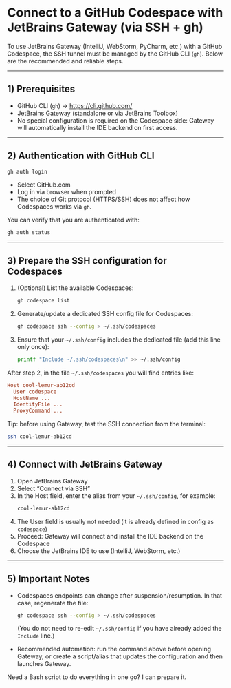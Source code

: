 # Connect to a GitHub Codespace with JetBrains Gateway (via SSH + gh)

To use JetBrains Gateway (IntelliJ, WebStorm, PyCharm, etc.) with a GitHub Codespace, the SSH tunnel must be managed by the GitHub CLI (`gh`). Below are the recommended and reliable steps.

---

## 1) Prerequisites

- GitHub CLI (`gh`) → https://cli.github.com/
- JetBrains Gateway (standalone or via JetBrains Toolbox)
- No special configuration is required on the Codespace side: Gateway will automatically install the IDE backend on first access.

---

## 2) Authentication with GitHub CLI

```bash
gh auth login
```

- Select GitHub.com
- Log in via browser when prompted
- The choice of Git protocol (HTTPS/SSH) does not affect how Codespaces works via `gh`.

You can verify that you are authenticated with:
```bash
gh auth status
```

---

## 3) Prepare the SSH configuration for Codespaces

1. (Optional) List the available Codespaces:
   ```bash
   gh codespace list
   ```

2. Generate/update a dedicated SSH config file for Codespaces:
   ```bash
   gh codespace ssh --config > ~/.ssh/codespaces
   ```

3. Ensure that your `~/.ssh/config` includes the dedicated file (add this line only once):
   ```bash
   printf "Include ~/.ssh/codespaces\n" >> ~/.ssh/config
   ```

After step 2, in the file `~/.ssh/codespaces` you will find entries like:
```ini
Host cool-lemur-ab12cd
  User codespace
  HostName ...
  IdentityFile ...
  ProxyCommand ...
```

Tip: before using Gateway, test the SSH connection from the terminal:
```bash
ssh cool-lemur-ab12cd
```

---

## 4) Connect with JetBrains Gateway

1. Open JetBrains Gateway
2. Select “Connect via SSH”
3. In the Host field, enter the alias from your `~/.ssh/config`, for example:
   ```bash
   cool-lemur-ab12cd
   ```
4. The User field is usually not needed (it is already defined in config as `codespace`)
5. Proceed: Gateway will connect and install the IDE backend on the Codespace
6. Choose the JetBrains IDE to use (IntelliJ, WebStorm, etc.)

---

## 5) Important Notes

- Codespaces endpoints can change after suspension/resumption. In that case, regenerate the file:
  ```bash
  gh codespace ssh --config > ~/.ssh/codespaces
  ```
  (You do not need to re-edit `~/.ssh/config` if you have already added the `Include` line.)

- Recommended automation: run the command above before opening Gateway, or create a script/alias that updates the configuration and then launches Gateway.

Need a Bash script to do everything in one go? I can prepare it.

